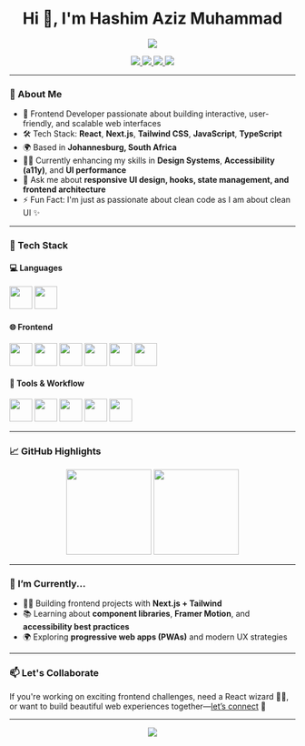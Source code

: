 <h1 align="center">Hi 👋, I'm Hashim Aziz Muhammad</h1>

<p align="center">
  <img src="https://readme-typing-svg.demolab.com?font=Fira+Code&size=22&pause=1000&color=F77B91&center=true&vCenter=true&width=500&lines=Frontend+Developer+%7C+React+%7C+Next.js+%7C+Tailwind;Creative+Problem+Solver+%7C+Team+Player+%7C+Always+Learning" />
</p>

<p align="center">
  <a href="https://hashimaziz88.github.io" target="_blank">
    <img src="https://img.shields.io/badge/Portfolio-222222?style=for-the-badge&logo=vercel&logoColor=white" />
  </a>
  <a href="mailto:hashimazizm@gmail.com" target="_blank">
    <img src="https://img.shields.io/badge/Gmail-D14836?style=for-the-badge&logo=gmail&logoColor=white" />
  </a>
  <a href="https://linkedin.com/in/hashimaziz88" target="_blank">
    <img src="https://img.shields.io/badge/LinkedIn-0077B5?style=for-the-badge&logo=linkedin&logoColor=white" />
  </a>
  <a href="https://www.codewars.com/users/hashimaziz88" target="_blank">
    <img src="https://img.shields.io/badge/Codewars-B1361E?style=for-the-badge&logo=codewars&logoColor=white" />
  </a>
</p>

---

### 🧠 About Me

- 🎨 Frontend Developer passionate about building interactive, user-friendly, and scalable web interfaces
- 🛠️ Tech Stack: **React**, **Next.js**, **Tailwind CSS**, **JavaScript**, **TypeScript**
- 🌍 Based in **Johannesburg, South Africa**
- 👨‍💻 Currently enhancing my skills in **Design Systems**, **Accessibility (a11y)**, and **UI performance**
- 💬 Ask me about **responsive UI design, hooks, state management, and frontend architecture**
- ⚡ Fun Fact: I'm just as passionate about clean code as I am about clean UI ✨

---

### 🔧 Tech Stack

#### 💻 Languages
<p>
  <img src="https://cdn.jsdelivr.net/gh/devicons/devicon/icons/javascript/javascript-original.svg" width="40"/>
  <img src="https://cdn.jsdelivr.net/gh/devicons/devicon/icons/typescript/typescript-original.svg" width="40"/>
</p>

#### 🌐 Frontend
<p>
  <img src="https://cdn.jsdelivr.net/gh/devicons/devicon/icons/react/react-original.svg" width="40"/>
  <img src="https://cdn.jsdelivr.net/gh/devicons/devicon/icons/nextjs/nextjs-original.svg" width="40" style="background-color:white"/>
  <img src="https://cdn.jsdelivr.net/gh/devicons/devicon/icons/bootstrap/bootstrap-original.svg" width="40"/>
  <img src="https://cdn.jsdelivr.net/gh/devicons/devicon/icons/html5/html5-original.svg" width="40"/>
  <img src="https://cdn.jsdelivr.net/gh/devicons/devicon/icons/css3/css3-original.svg" width="40"/>
  <img src="https://www.vectorlogo.zone/logos/tailwindcss/tailwindcss-icon.svg" width="40"/>
</p>

#### 🧰 Tools & Workflow
<p>
  <img src="https://cdn.jsdelivr.net/gh/devicons/devicon/icons/git/git-original.svg" width="40"/>
  <img src="https://cdn.jsdelivr.net/gh/devicons/devicon/icons/github/github-original.svg" width="40"/>
  <img src="https://cdn.jsdelivr.net/gh/devicons/devicon/icons/figma/figma-original.svg" width="40"/>
  <img src="https://www.vectorlogo.zone/logos/visualstudio_code/visualstudio_code-icon.svg" width="40"/>
  <img src="https://www.vectorlogo.zone/logos/postman/postman-icon.svg" width="40"/>
</p>

---

### 📈 GitHub Highlights

<p align="center">
  <img src="https://github-readme-stats.vercel.app/api?username=hashimaziz88&show_icons=true&theme=radical&hide_border=true" height="150"/>
  <img src="https://github-readme-stats.vercel.app/api/top-langs/?username=hashimaziz88&layout=compact&theme=radical&hide_border=true&langs_count=6" height="150"/>
</p>

---

### 🧠 I’m Currently...

- 👨‍💻 Building frontend projects with **Next.js + Tailwind**
- 📚 Learning about **component libraries**, **Framer Motion**, and **accessibility best practices**
- 🌍 Exploring **progressive web apps (PWAs)** and modern UX strategies

---

### 📫 Let's Collaborate

If you're working on exciting frontend challenges, need a React wizard 🧙‍♂️, or want to build beautiful web experiences together—[let’s connect](https://linkedin.com/in/hashimaziz88) 🤝

---

<p align="center">
  <img src="https://capsule-render.vercel.app/api?type=waving&color=F77B91&height=100&section=footer"/>
</p>
